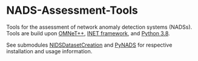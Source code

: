 # NADS-Assessment-Tools
Tools for the assessment of network anomaly detection systems (NADSs). Tools are build upon [OMNeT++](https://omnetpp.org/), [INET framework](https://omnetpp.org/download-items/INET.html), and [Python 3.8](https://www.python.org/downloads/).

See submodules [NIDSDatasetCreation](https://github.com/CoRE-RG/NIDSDatasetCreation/tree/ab53cf5942ea5945aa2ba43e97413629257ab31f) and [PyNADS](https://github.com/CoRE-RG/PyNADS/tree/ed74b9c9ae5cd810cacb4df8c5aaa473ff327854) for respective installation and usage information.